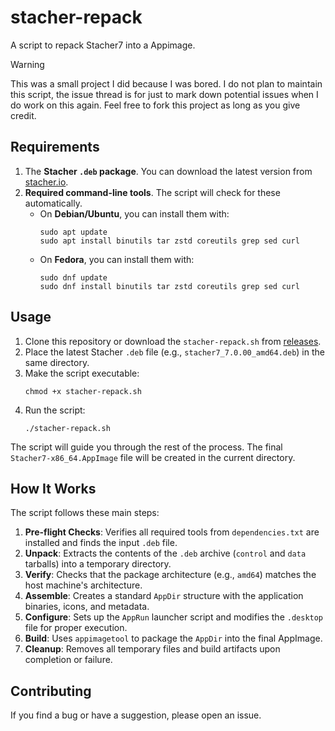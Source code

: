 # stacher-repack
A script to repack Stacher7 into a Appimage.

> [!WARNING]  
> This was a small project I did because I was bored. I do not plan to maintain this script, the issue thread is for just to mark down potential issues when I do work on this again. 
> Feel free to fork this project as long as you give credit.

## Requirements

1.  The **Stacher `.deb` package**. You can download the latest version from [stacher.io](https://stacher.io/).
2.  **Required command-line tools**. The script will check for these automatically.
    -   On **Debian/Ubuntu**, you can install them with:
        ```shell
        sudo apt update
        sudo apt install binutils tar zstd coreutils grep sed curl
        ```
    -   On **Fedora**, you can install them with:
        ```shell
        sudo dnf update
        sudo dnf install binutils tar zstd coreutils grep sed curl
        ```

## Usage

1.  Clone this repository or download the `stacher-repack.sh` from [releases](https://github.com/pcbcat/stacher-repack/releases/latest).
2.  Place the latest Stacher `.deb` file (e.g., `stacher7_7.0.00_amd64.deb`) in the same directory.
3.  Make the script executable:
    ```shell
    chmod +x stacher-repack.sh
    ```
4.  Run the script:
    ```shell
    ./stacher-repack.sh
    ```
The script will guide you through the rest of the process. The final `Stacher7-x86_64.AppImage` file will be created in the current directory.

## How It Works

The script follows these main steps:

1.  **Pre-flight Checks**: Verifies all required tools from `dependencies.txt` are installed and finds the input `.deb` file.
2.  **Unpack**: Extracts the contents of the `.deb` archive (`control` and `data` tarballs) into a temporary directory.
3.  **Verify**: Checks that the package architecture (e.g., `amd64`) matches the host machine's architecture.
4.  **Assemble**: Creates a standard `AppDir` structure with the application binaries, icons, and metadata.
5.  **Configure**: Sets up the `AppRun` launcher script and modifies the `.desktop` file for proper execution.
6.  **Build**: Uses `appimagetool` to package the `AppDir` into the final AppImage.
7.  **Cleanup**: Removes all temporary files and build artifacts upon completion or failure.

## Contributing

If you find a bug or have a suggestion, please open an issue.
